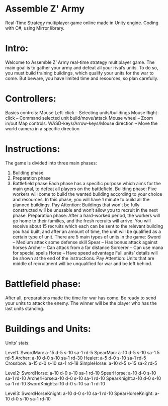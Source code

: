 # Assemble Z' Army

Real-Time Strategy multiplayer game online made in Unity engine. Coding with C#, using
Mirror library.

# Intro:
Welcome to Assemble Z’ Army real-time strategy multiplayer game.
The main goal is to gather your army and defeat all your rival’s units.
To do so, you must build training buildings, which qualify your units for the war to come. 
But beware, you have limited time and resources, so plan carefully.

# Controllers:
Basics controls:
Mouse Left-click – Selecting units/buildings
Mouse Right-click – Command selected unit build/move/attack
Mouse wheel – Zoom in/out
Map controls:
WASD-keys/Arrow-keys/Mouse direction – Move the world camera in a specific direction


# Instructions:
The game is divided into three main phases:
1.	Building phase 
2.	Preparation phase
3.	Battlefield phase
Each phase has a specific purpose which aims for the main goal, to defeat all players on the battlefield.
Building phase:
Five workers will come to build the wanted building according to your choice and resources. 
In this phase, you will have 1 minute to build all the planned buildings.
Pay Attention: Buildings that won’t be fully constructed will be unusable and won’t allow you to recruit in the next phase.
Preparation phase:
After a hard-worked period, the workers will go home to their families, and the fresh recruits will arrive.
You will receive about 15 recruits which each can be sent to the relevant building you had built, and after an amount of time, the unit will be qualified as a certain type of unit.
There are 5 main types of units in the game:
Sword – Medium attack some defense skill
Spear – Has bonus attack against horses
Archer – Can attack from a far distance
Sorcerer – Can use mana for special spells
Horse – Have speed advantage
Full units’ details will be shown at the end of the instructions.
Pay Attention: Units that are middle of recruitment will be unqualified for war and be left behind.

# Battlefield phase:
After all, preparations made the time for war has come. Be ready to send your units to attack the enemy.
The winner will be the player who has the last units standing.

# Buildings and Units:

Units’ stats:

Level1:
SwordMan: a-15 d-5 s-10 sa-1 rd-5
SpearMan: a-10 d-5 s-10 sa-1.5 rd-5
Archer:   a-10 d-0 s-10 sa-1 rd-30
Healer:   a-5 d-0 s-10 sa-1 rd-5
Crossbow: a-15 d-0 s-10 sa-1 rd-18
SimpleHorse: a-10 d-5 s-15 sa-2 rd-5

Level2:
SwordHorse: a-10 d-0 s-10 sa-1 rd-10
SpearHorse: a-10 d-0 s-10 sa-1 rd-10
ArcherHorse:a-10 d-0 s-10 sa-1 rd-10
SpearKnight:a-10 d-0 s-10 sa-1 rd-10
SwordKnight:a-10 d-0 s-10 sa-1 rd-10

Level3:
SwordHorseKnight: a-10 d-0 s-10 sa-1 rd-10
SpearHorseKnight: a-10 d-0 s-10 sa-1 rd-10
